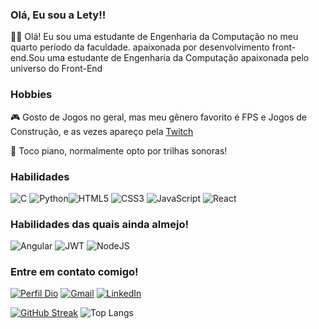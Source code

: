 ### Olá, Eu sou a Lety!!

👩‍💻 Olá! Eu sou uma estudante de Engenharia da Computação no meu quarto período da faculdade. apaixonada por desenvolvimento front-end.Sou uma estudante de Engenharia da Computação apaixonada pelo universo do Front-End

### Hobbies

🎮 Gosto de Jogos no geral, mas meu gênero favorito é FPS e Jogos de Construção, e as vezes apareço pela [Twitch](https://www.twitch.tv/queen_lety)

🎹 Toco piano, normalmente opto por trilhas sonoras!


### Habilidades

![C](https://img.shields.io/badge/c-%2300599C.svg?style=for-the-badge&logo=c&logoColor=white) ![Python](https://img.shields.io/badge/python-3670A0?style=for-the-badge&logo=python&logoColor=ffdd54)![HTML5](https://img.shields.io/badge/HTML5-E34F26?style=for-the-badge&logo=html5&logoColor=white) ![CSS3](https://img.shields.io/badge/CSS3-1572B6?style=for-the-badge&logo=css3&logoColor=white) ![JavaScript](https://img.shields.io/badge/JavaScript-F7DF1E?style=for-the-badge&logo=javascript&logoColor=black) ![React](https://img.shields.io/badge/react-%2320232a.svg?style=for-the-badge&logo=react&logoColor=%2361DAFB)


### Habilidades das quais ainda almejo!

![Angular](https://img.shields.io/badge/angular-%23DD0031.svg?style=for-the-badge&logo=angular&logoColor=white) ![JWT](https://img.shields.io/badge/JWT-black?style=for-the-badge&logo=JSON%20web%20tokens)
![NodeJS](https://img.shields.io/badge/node.js-6DA55F?style=for-the-badge&logo=node.js&logoColor=white)


### Entre em contato comigo!

[![Perfil Dio](https://img.shields.io/badge/-Meu%20Perfil%20na%20DIO-30A3DC?style=for-the-badge)](https://web.dio.me/users/leticiakariny92?tab=achievements)
[![Gmail](https://img.shields.io/badge/Gmail-333333?style=for-the-badge&logo=gmail&logoColor=red)](mailto:leticiakariny92@gmail.com)
[![LinkedIn](https://img.shields.io/badge/LinkedIn-0077B5?style=for-the-badge&logo=linkedin&logoColor=white)]((https://www.linkedin.com/in/leticia-kariny-888619270/))


[![GitHub Streak](https://streak-stats.demolab.com?user=LetyK&theme=ocean-dark&locale=pt_BR&date_format=n%2Fj%5B%2FY%5D)](https://git.io/streak-stats) ![Top Langs](https://github-readme-stats-git-masterrstaa-rickstaa.vercel.app/api/top-langs/?username=LetyK&bg_color=000&border_color=30A3DC&title_color=E94D5F&text_color=FFF)
